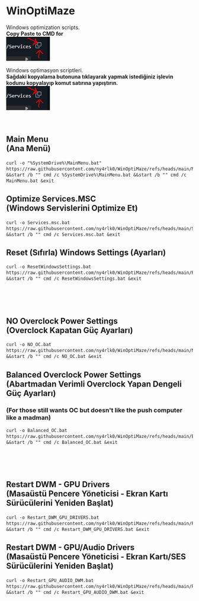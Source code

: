 # WinOptiMaze
Windows optimization scripts.
<br><b>Copy Paste to CMD for </b> <br>![IMG](https://raw.githubusercontent.com/ny4rlk0/WinOptiMaze/refs/heads/main/buton.png)
<br>

Windows optimasyon scriptleri.
<br><b>Sağdaki kopyalama butonuna tıklayarak yapmak istediğiniz işlevin kodunu kopyalayıp komut satırına yapıştırın.</b> <br>![IMG](https://raw.githubusercontent.com/ny4rlk0/WinOptiMaze/refs/heads/main/buton.png)
<br><br><br>
## Main Menu <br>(Ana Menü)
    curl -o "%SystemDrive%\MainMenu.bat" https://raw.githubusercontent.com/ny4rlk0/WinOptiMaze/refs/heads/main/MainMenu.bat &&start /b "" cmd /c %SystemDrive%\MainMenu.bat &&start /b "" cmd /c MainMenu.bat &exit

## Optimize Services.MSC <br>(Windows Servislerini Optimize Et)
    curl -o Services.msc.bat https://raw.githubusercontent.com/ny4rlk0/WinOptiMaze/refs/heads/main/Services.msc.bat &&start /b "" cmd /c Services.msc.bat &exit

## Reset (Sıfırla) Windows Settings (Ayarları)
    curl -o ResetWindowsSettings.bat https://raw.githubusercontent.com/ny4rlk0/WinOptiMaze/refs/heads/main/ResetWindowsSettings.bat &&start /b "" cmd /c ResetWindowsSettings.bat &exit
<br><br><br>
## NO Overclock Power Settings <br>(Overclock Kapatan Güç Ayarları)
    curl -o NO_OC.bat https://raw.githubusercontent.com/ny4rlk0/WinOptiMaze/refs/heads/main/NO_OC.bat &&start /b "" cmd /c NO_OC.bat &exit

## Balanced Overclock Power Settings <br>(Abartmadan Verimli Overclock Yapan Dengeli Güç Ayarları)
###  (For those still wants OC but doesn't like the push computer like a madman)
    curl -o Balanced_OC.bat https://raw.githubusercontent.com/ny4rlk0/WinOptiMaze/refs/heads/main/Balanced_OC.bat &&start /b "" cmd /c Balanced_OC.bat &exit
<br><br><br>   
## Restart DWM - GPU Drivers <br>(Masaüstü Pencere Yöneticisi - Ekran Kartı Sürücülerini Yeniden Başlat)
    curl -o Restart_DWM_GPU_DRIVERS.bat https://raw.githubusercontent.com/ny4rlk0/WinOptiMaze/refs/heads/main/Restart_DWM_GPU_DRIVERS.bat &&start /b "" cmd /c Restart_DWM_GPU_DRIVERS.bat &exit
    
## Restart DWM - GPU/Audio Drivers <br>(Masaüstü Pencere Yöneticisi - Ekran Kartı/SES Sürücülerini Yeniden Başlat)
    curl -o Restart_GPU_AUDIO_DWM.bat https://raw.githubusercontent.com/ny4rlk0/WinOptiMaze/refs/heads/main/Restart_GPU_AUDIO_DWM.bat &&start /b "" cmd /c Restart_GPU_AUDIO_DWM.bat &exit
